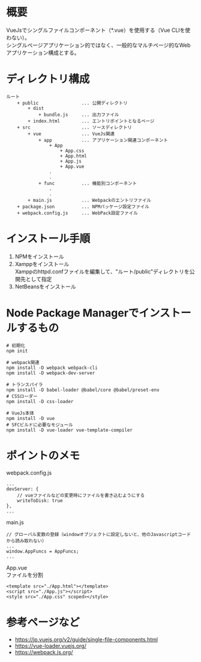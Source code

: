 # 概要
VueJsでシングルファイルコンポーネント（*.vue）を使用する（Vue CLIを使わない）。  
シングルページアプリケーション的ではなく、一般的なマルチページ的なWebアプリケーション構成とする。

# ディレクトリ構成

    ルート
        + public                ... 公開ディレクトリ
            + dist
                + bundle.js     ... 出力ファイル
            + index.html        ... エントリポイントとなるページ
        + src                   ... ソースディレクトリ
            + vue               ... VueJs関連
                + app           ... アプリケーション関連コンポーネント
                    + App
                        + App.css
                        + App.html
                        + App.js
                        + App.vue
                    .
                    .
                + func          ... 機能別コンポーネント
                    .
                    .
            + main.js           ... Webpackのエントリファイル
        + package.json          ... NPMパッケージ設定ファイル
        + webpack.config.js     ... WebPack設定ファイル

# インストール手順
1. NPMをインストール
1. Xamppをインストール  
Xamppのhttpd.confファイルを編集して、"ルート/public"ディレクトリを公開先として指定
1. NetBeansをインストール

# Node Package Managerでインストールするもの
    # 初期化
    npm init

    # webpack関連
    npm install -D webpack webpack-cli
    npm install -D webpack-dev-server

    # トランスパイラ
    npm install -D babel-loader @babel/core @babel/preset-env
    # CSSローダー
    npm install -D css-loader

    # VueJs本体
    npm install -D vue
    # SFCビルドに必要なモジュール
    npm install -D vue-loader vue-template-compiler

# ポイントのメモ

webpack.config.js

    ...
    devServer: {
        // vueファイルなどの変更時にファイルを書き込むようにする
        writeToDisk: true
    },
    ...

main.js

    // グローバル変数の登録（windowオブジェクトに設定しないと、他のJavascriptコードから読み取れない）
    ...
    window.AppFuncs = AppFuncs;
    ...

App.vue  
ファイルを分割

    <template src="./App.html"></template>
    <script src="./App.js"></script>
    <style src="./App.css" scoped></style>


# 参考ページなど
* https://jp.vuejs.org/v2/guide/single-file-components.html
* https://vue-loader.vuejs.org/
* https://webpack.js.org/
